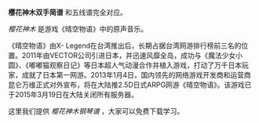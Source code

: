 

**樱花神木双手简谱** 和五线谱完全对应。

_樱花神木_ 是游戏《晴空物语》中的原声音乐。

《晴空物语》由X-
Legend在台湾推出后，长期占据台湾网游排行榜前三名的位置。2011年由VECTOR公司引进日本，并迅速风靡全岛，成功与《魔法少女小圆》、《嘟嘟猫观察日记》等日本超人气动漫合作并植入游戏，打动了万千日本玩家，成就了日本第一网游。2013年1月4日，国内领先的网络游戏开发商和运营商昆仑万维正式对外宣布，将在大陆推2.5D日式ARPG网游《晴空物语》。该游戏已于2015年3月19日在大陆关闭所有服务器。

这里我们提供 _樱花神木钢琴谱_ ，大家可以免费下载学习。

